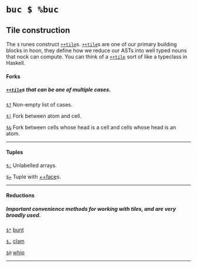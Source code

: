 <div class="short">

# `buc $ %buc`

## Tile construction

The `$` runes construct [`++tile`]()s. [`++tile`]()s are one of our primary building blocks in hoon, they define how we reduce our ASTs into well typed nouns that nock can compute. You can think of a [`++tile`]() sort of like a typeclass in Haskell.

</div>

#### Forks
##### [`++tile`]()s that can be one of multiple cases.

[`$?`]()  Non-empty list of cases.

[`$|`]()  Fork between atom and cell.

[`$&`]()  Fork between cells whose head is a cell and cells whose head is an atom.

<hr></hr>

#### Tuples

[`$:`]()  Unlabelled arrays.

[`$=`]()  Tuple with [++face]()s.

<hr></hr>

#### Reductions
##### Important convenience methods for working with tiles, and are very broadly used.

[`$*`]()  [bunt]()

[`$,`]()  [clam]()

[`$@`]()  [whip]()

<hr></hr>
